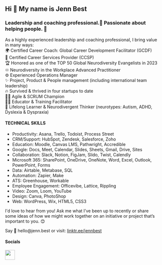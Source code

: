 ## Hi 👋 My name is Jenn Best

### Leadership and coaching professional.🦄 Passionate about helping people. 🫶

<p>As a highly experienced leadership and coaching professional, I bring value in many ways:<br>
🌍 Certified Career Coach: Global Career Development Facilitator (GCDF)<br>
💼 Certified Career Services Provider (CCSP)<br>
🏆 Honored as one of the TOP 50 Global Neurodiversity Evangelists in 2023<br>
♾️ Neurodiversity in the Workplace Advanced Practitioner<br>
⚙️ Experienced Operations Manager<br>
✨ Project, Product & People management (including international team leadership)<br>
🔥 Survived & thrived in four startups to date<br>
👩‍💻 Agile & SCRUM Champion<br>
👩‍🏫 Educator & Training Facilitator<br>
🧠 Lifelong Learner & Neurodivergent Thinker (neurotypes: Autism, ADHD, Dyslexia & Dyspraxia)
</p>

#### TECHNICAL SKILLS 
* Productivity: Asana, Trello, Todoist, Process Street 
* CRM/Support: HubSpot, Zendesk, Salesforce, Zoho 
* Education: Moodle, Canvas LMS, Pathwright, Accredible 
* Google: Docs, Meet, Calendar, Slides, Sheets, Gmail, Drive, Sites 
* Collaboration: Slack, Notion, FigJam, Slido, Twist, Calendly 
* Microsoft 365: SharePoint, OneDrive, OneNote, Word, Excel, Outlook, PowerPoint, Forms 
* Data: Airtable, Metabase, SQL 
* Automation: Zapier, Make 
* ATS: Greenhouse, Workable 
* Employee Engagement: Officevibe, Lattice, Rippling 
* Video: Zoom, Loom, YouTube 
* Design: Canva, PhotoShop 
* Web: WordPress, Wix, HTML5, CSS3

<p>I'd love to hear from you! Ask me what I’ve been up to recently or share some ideas of how we might work together on an initiative or project that’s important to you. 😊</p> 

<p>Say 👋 hello@jenn.best or visit: <a href="https://linktr.ee/jennbest" target="_blank" rel="noreferrer">linktr.ee/jennbest</a></p>

#### Socials

<p align="left"> <a href="https://www.linkedin.com/in/coach-jenn/" target="_blank" rel="noreferrer"><img src="https://raw.githubusercontent.com/danielcranney/readme-generator/main/public/icons/socials/linkedin.svg" width="32" height="32" /></a></p>
